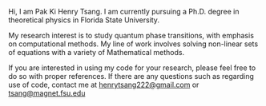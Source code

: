 Hi, I am Pak Ki Henry Tsang. I am currently pursuing a Ph.D. degree in theoretical physics in Florida State University. 

My research interest is to study quantum phase transitions, with emphasis on computational methods. My line of work involves solving non-linear sets of equations with a variety of Mathematical methods.

If you are interested in using my code for your research, please feel free to do so with proper references. If there are any questions such as regarding use of code, contact me at henrytsang222@gmail.com or tsang@magnet.fsu.edu
